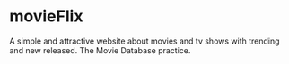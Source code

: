 # movieFlix
A simple and attractive website about movies and tv shows with trending and new released. The Movie Database practice.
